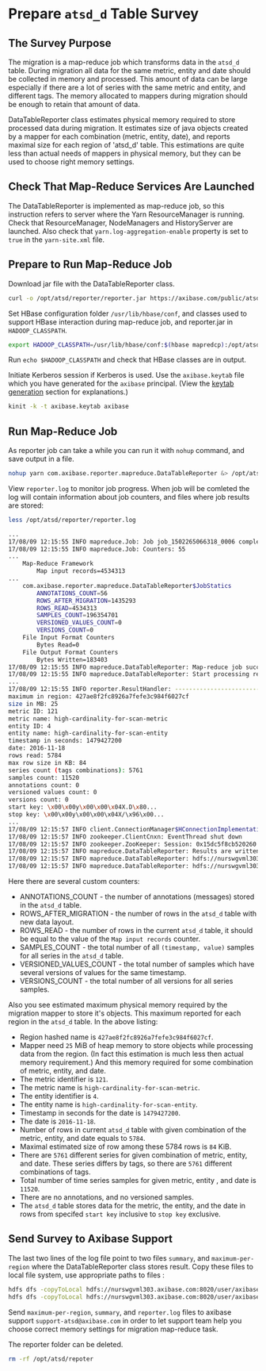 # Prepare `atsd_d` Table Survey

## The Survey Purpose 
The migration is a map-reduce job which transforms data in the `atsd_d` table. During migration all data for the same metric, entity and date should be collected in memory and processed. This amount of data can be large especially if there are a lot of series with the same metric and entity, and different tags. The memory allocated to mappers during migration should be enough to retain that amount of data. 

DataTableReporter class estimates physical memory required to store processed data during migration. 
It estimates size of java objects created by a mapper for each combination (metric, entity, date), and reports maximal size for each region of 'atsd_d' table. This estimations are quite less than actual needs of mappers in physical memory, but they can be used to choose right memory settings.

## Check That Map-Reduce Services Are Launched

The DataTableReporter is implemented as map-reduce job, so this instruction refers to server where the Yarn ResourceManager is running. Check that ResourceManager, NodeManagers and HistoryServer are launched. 
Also check that `yarn.log-aggregation-enable` property is set to `true` in the `yarn-site.xml` file.

## Prepare to Run Map-Reduce Job
Download jar file with the DataTableReporter class.

```sh
curl -o /opt/atsd/reporter/reporter.jar https://axibase.com/public/atsd-cdh-migration/reporter.jar
```

Set HBase configuration folder `/usr/lib/hbase/conf`, and classes used to support HBase interaction during map-reduce job, and reporter.jar in `HADOOP_CLASSPATH`.

```sh
export HADOOP_CLASSPATH=/usr/lib/hbase/conf:$(hbase mapredcp):/opt/atsd/reporter/reporter.jar
```

Run `echo $HADOOP_CLASSPATH` and check that HBase classes are in output.

Initiate Kerberos session if Kerberos is used. Use the `axibase.keytab` file which you have generated for the `axibase` principal. (View the [keytab generation](../../installation/cloudera.md#generate-keytab-file-for-axibase-principal) section for explanations.)

```sh
kinit -k -t axibase.keytab axibase
```

## Run Map-Reduce Job
As reporter job can take a while you can run it with `nohup` command, and save output in a file.

```sh
nohup yarn com.axibase.reporter.mapreduce.DataTableReporter &> /opt/atsd/reporter/reporter.log &
```

View `reporter.log` to monitor job progress. When job will be comleted the log will contain information about job counters, and files where job results are stored:

```sh
less /opt/atsd/reporter/reporter.log
``` 

```sh
...
17/08/09 12:15:55 INFO mapreduce.Job: Job job_1502265066318_0006 completed successfully
17/08/09 12:15:55 INFO mapreduce.Job: Counters: 55
...
	Map-Reduce Framework
		Map input records=4534313
...
	com.axibase.reporter.mapreduce.DataTableReporter$JobStatics
		ANNOTATIONS_COUNT=56
		ROWS_AFTER_MIGRATION=1435293
		ROWS_READ=4534313
		SAMPLES_COUNT=196354701
		VERSIONED_VALUES_COUNT=0
		VERSIONS_COUNT=0
	File Input Format Counters
		Bytes Read=0
	File Output Format Counters
		Bytes Written=183403
17/08/09 12:15:55 INFO mapreduce.DataTableReporter: Map-reduce job success!
17/08/09 12:15:55 INFO mapreduce.DataTableReporter: Start processing results of the map-reduce jab.
...
17/08/09 12:15:55 INFO reporter.ResultHandler: ---------------------------------
maximum in region: 427ae8f2fc8926a7fefe3c984f6027cf
size in MB: 25
metric ID: 121
metric name: high-cardinality-for-scan-metric
entity ID: 4
entity name: high-cardinality-for-scan-entity
timestamp in seconds: 1479427200
date: 2016-11-18
rows read: 5784
max row size in KB: 84
series count (tags combinations): 5761
samples count: 11520
annotations count: 0
versioned values count: 0
versions count: 0
start key: \x00\x00y\x00\x00\x04X.D\x80...
stop key: \x00\x00y\x00\x00\x04X/\x96\x00...
...
17/08/09 12:15:57 INFO client.ConnectionManager$HConnectionImplementation: Closing zookeeper sessionid=0x15dc5f8cb520260
17/08/09 12:15:57 INFO zookeeper.ClientCnxn: EventThread shut down
17/08/09 12:15:57 INFO zookeeper.ZooKeeper: Session: 0x15dc5f8cb520260 closed
17/08/09 12:15:57 INFO mapreduce.DataTableReporter: Results are written to files:
17/08/09 12:15:57 INFO mapreduce.DataTableReporter: hdfs://nurswgvml303.axibase.com:8020/user/axibase/data_table_report/000009/summary
17/08/09 12:15:57 INFO mapreduce.DataTableReporter: hdfs://nurswgvml303.axibase.com:8020/user/axibase/data_table_report/000009/maximum-per-region
```

Here there are several custom counters:

* ANNOTATIONS_COUNT - the number of annotations (messages) stored in the `atsd_d` table.
* ROWS_AFTER_MIGRATION - the number of rows in the `atsd_d` table with new data layout. 
* ROWS_READ - the number of rows in the current `atsd_d` table, it should be equal to the value of the  `Map input records` counter.
* SAMPLES_COUNT - the total number of all `(timestamp, value)` samples for all series in the `atsd_d` table.
* VERSIONED_VALUES_COUNT - the total number of samples which have several versions of values for the same timestamp.
* VERSIONS_COUNT - the total number of all versions for all series samples.

Also you see estimated maximum physical memory required by the migration mapper to store it's objects. This maximum reported for each region in the `atsd_d` table. In the above listing:

* Region hashed name is `427ae8f2fc8926a7fefe3c984f6027cf`.
* Mapper need `25` MiB of heap memory to store objects while processing data from the region.
  (In fact this estimation is much less then actual memory requirement.)
  And this memory required for some combination of metric, entity, and date.
* The metric identifier is `121`.
* The metric name is `high-cardinality-for-scan-metric`.
* The entity identifier is `4`.
* The entity name is `high-cardinality-for-scan-entity`.
* Timestamp in seconds for the date is `1479427200`.
* The date is `2016-11-18`.
* Number of rows in current `atsd_d` table with given combination of the metric, entity, and date equals to `5784`.
* Maximal estimated size of row among these 5784 rows is `84` KiB.
* There are `5761` different series for given combination of metric, entity, and date. These series differs by tags, so there are `5761` different combinations of tags.
* Total number of time series samples for given metric, entity , and date is `11520`.
* There are no annotations, and no versioned samples.
* The `atsd_d` table stores data for the metric, the entity, and the date in rows from specifed `start key` inclusive to `stop key` exclusive.

## Send Survey to Axibase Support
The last two lines of the log file point to two files `summary`, and `maximum-per-region` where the DataTableReporter class stores result.
Copy these files to local file system, use appropriate paths to files :

```sh
hdfs dfs -copyToLocal hdfs://nurswgvml303.axibase.com:8020/user/axibase/data_table_report/000009/summary /opt/atsd/reporter/
hdfs dfs -copyToLocal hdfs://nurswgvml303.axibase.com:8020/user/axibase/data_table_report/000009/maximum-per-region /opt/atsd/reporter/
```

Send `maximum-per-region`, `summary`, and `reporter.log` files to axibase support
`support-atsd@axibase.com` in order to let support team help you choose correct memory settings for migration map-reduce task.

The reporter folder can be deleted.

```sh
rm -rf /opt/atsd/repoter
```
